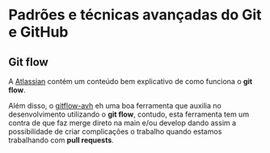 # Padrões e técnicas avançadas do Git e GitHub 

## Git flow

A [Atlassian](https://www.atlassian.com/br/git/tutorials/comparing-workflows/gitflow-workflow) contém um conteúdo bem explicativo de como funciona o **git flow**.

Além disso, o [gitflow-avh](https://github.com/petervanderdoes/gitflow-avh/wiki/Installation) eh uma boa ferramenta que auxilia no desenvolvimento utilizando o **git flow**, contudo, esta ferramenta tem um contra de que faz merge direto na main e/ou develop dando assim a possibilidade de criar complicações o trabalho quando estamos trabalhando com **pull requests**.